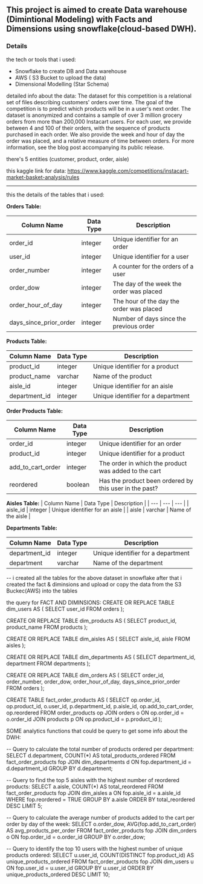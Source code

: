## This project is aimed to create Data warehouse (Dimintional Modeling) with Facts and Dimensions using snowflake(cloud-based DWH).


### Details
the tech or tools that i used:

- Snowflake to create DB and Data warehouse
- AWS ( S3 Bucket to upload the data)
- Dimensional Modelling (Star Schema)

detailed info about the data: The dataset for this competition is a relational set of files describing customers' orders over time. The goal of the competition is to predict which products will be in a user's next order. The dataset is anonymized and contains a sample of over 3 million grocery orders from more than 200,000 Instacart users. For each user, we provide between 4 and 100 of their orders, with the sequence of products purchased in each order. We also provide the week and hour of day the order was placed, and a relative measure of time between orders. For more information, see the blog post accompanying its public release.

there's 5 entities (customer, product, order, aisle)

this kaggle link for data: https://www.kaggle.com/competitions/instacart-market-basket-analysis/rules

----
this the details of the tables that i used:

**Orders Table:**

| Column Name | Data Type | Description |
| --- | --- | --- |
| order_id | integer | Unique identifier for an order |
| user_id | integer | Unique identifier for a user |
| order_number | integer | A counter for the orders of a user |
| order_dow | integer | The day of the week the order was placed |
| order_hour_of_day | integer | The hour of the day the order was placed |
| days_since_prior_order | integer | Number of days since the previous order |

**Products Table:**

| Column Name | Data Type | Description |
| --- | --- | --- |
| product_id | integer | Unique identifier for a product |
| product_name | varchar | Name of the product |
| aisle_id | integer | Unique identifier for an aisle |
| department_id | integer | Unique identifier for a department |

**Order Products Table:**

| Column Name | Data Type | Description |
| --- | --- | --- |
| order_id | integer | Unique identifier for an order |
| product_id | integer | Unique identifier for a product |
| add_to_cart_order | integer | The order in which the product was added to the cart |
| reordered | boolean | Has the product been ordered by this user in the past? |


**Aisles Table:**
| Column Name | Data Type | Description |
| --- | --- | --- |
| aisle_id | integer | Unique identifier for an aisle |
| aisle | varchar | Name of the aisle |



**Departments Table:**

| Column Name | Data Type | Description |
| --- | --- | --- |
| department_id | integer | Unique identifier for a department |
| department | varchar | Name of the department |


-- i created all the tables for the above dataset in snowflake after that i created the fact & diminsions and upload or copy the data from the S3 Buckec(AWS) into the tables

the query for FACT AND DIMINSIONS:
CREATE OR REPLACE TABLE dim_users AS (
  SELECT
    user_id
  FROM
    orders
);

CREATE OR REPLACE TABLE dim_products AS (
  SELECT
    product_id,
    product_name
  FROM
    products
);


CREATE OR REPLACE TABLE dim_aisles AS (
  SELECT
    aisle_id,
    aisle
  FROM
    aisles
);

CREATE OR REPLACE TABLE dim_departments AS (
  SELECT
    department_id,
    department
  FROM
    departments
);

CREATE OR REPLACE TABLE dim_orders AS (
  SELECT
    order_id,
    order_number,
    order_dow,
    order_hour_of_day,
    days_since_prior_order
  FROM
    orders
);

CREATE TABLE fact_order_products AS (
  SELECT
    op.order_id,
    op.product_id,
    o.user_id,
    p.department_id,
    p.aisle_id,
    op.add_to_cart_order,
    op.reordered
  FROM
    order_products op
  JOIN
    orders o ON op.order_id = o.order_id
  JOIN
    products p ON op.product_id = p.product_id
);


SOME analytics functions that could be query to get some info about the DWH:

-- Query to calculate the total number of products ordered per department:
SELECT
  d.department,
  COUNT(*) AS total_products_ordered
FROM
  fact_order_products fop
JOIN
  dim_departments d ON fop.department_id = d.department_id
GROUP BY
  d.department;

-- Query to find the top 5 aisles with the highest number of reordered products:
SELECT
  a.aisle,
  COUNT(*) AS total_reordered
FROM
  fact_order_products fop
JOIN
  dim_aisles a ON fop.aisle_id = a.aisle_id
WHERE
  fop.reordered = TRUE
GROUP BY
  a.aisle
ORDER BY
  total_reordered DESC
LIMIT 5;

-- Query to calculate the average number of products added to the cart per order by day of the week:
SELECT
  o.order_dow,
  AVG(fop.add_to_cart_order) AS avg_products_per_order
FROM
  fact_order_products fop
JOIN
  dim_orders o ON fop.order_id = o.order_id
GROUP BY
  o.order_dow;

-- Query to identify the top 10 users with the highest number of unique products ordered:
SELECT
  u.user_id,
  COUNT(DISTINCT fop.product_id) AS unique_products_ordered
FROM
  fact_order_products fop
JOIN
  dim_users u ON fop.user_id = u.user_id
GROUP BY
  u.user_id
ORDER BY
  unique_products_ordered DESC
LIMIT 10;


